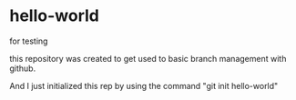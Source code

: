 # hello-world
for testing

this repository was created to get used to basic branch management with github.

And I just initialized this rep by using the command "git init hello-world"
